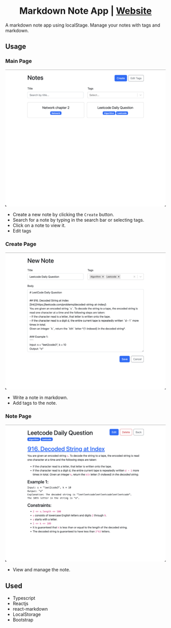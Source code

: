 <h1 align="center">Markdown Note App | <a href="https://thecloer.github.io/markdown-note-app/">Website</a></h1>

A markdown note app using localStage. Manage your notes with tags and markdown.

## Usage

### Main Page

![main](./docs/images/main.png)

- Create a new note by clicking the `Create` button.
- Search for a note by typing in the search bar or selecting tags.
- Click on a note to view it.
- Edit tags

### Create Page

![create](./docs/images/create.png)

- Write a note in markdown.
- Add tags to the note.

### Note Page

![note](./docs/images/note.png)

- View and manage the note.

## Used

- Typescript
- Reactjs
- react-markdown
- LocalStorage
- Bootstrap

